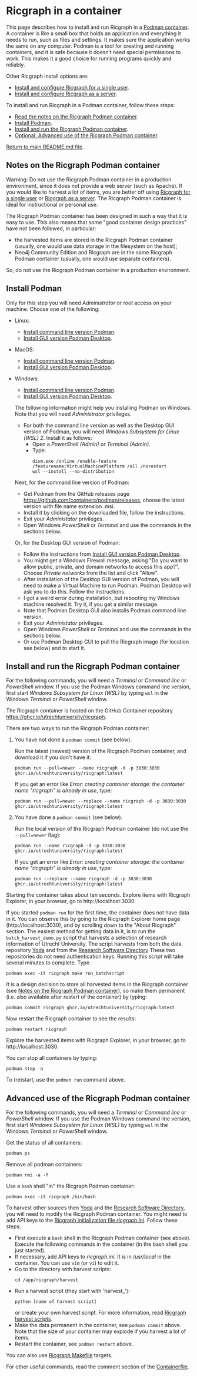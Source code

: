 # Ricgraph in a container
This page describes how to install and run Ricgraph in a 
[Podman container](https://podman.io).
A container is like a small box that holds an application and everything 
it needs to run, such as files and settings. It
makes sure the application works the same on any computer. 
Podman is a tool for creating and running containers, and it
is safe because it doesn’t need special permissions to work. 
This makes it a good choice for running programs quickly and reliably.

Other Ricgraph install options are:
* [Install and configure
  Ricgraph for a single user](ricgraph_install_configure.md).
* [Install and configure
  Ricgraph as a server](ricgraph_as_server.md).
 
To install and run Ricgraph in a Podman container, 
follow these steps:
* [Read the notes on the Ricgraph Podman container](#notes-on-the-ricgraph-podman-container).
* [Install Podman](#install-podman).
* [Install and run the Ricgraph Podman container](#install-and-run-the-ricgraph-podman-container).
* [Optional: Advanced use of the Ricgraph Podman container](#advanced-use-of-the-ricgraph-podman-container).

[Return to main README.md file](../README.md).


## Notes on the Ricgraph Podman container
Warning: Do not use the Ricgraph Podman container in a production environment,
since it does not provide a web server (such as Apache).
If you would like to harvest a lot of items, you are better off using 
[Ricgraph for a single user](ricgraph_install_configure.md) or
[Ricgraph as a server](ricgraph_as_server.md).
The Ricgraph Podman container is ideal for instructional or personal use.

The Ricgraph Podman container has been designed in such a way that it is easy to use.
This also means that some "good container design practices" have not been followed,
in particular:
* the harvested items are stored in the Ricgraph Podman container (usually, one would use
  data storage in the filesystem on the host);
* Neo4j Community Edition and Ricgraph are in the same Ricgraph Podman container
  (usually, one would use separate containers).

So, do not use the Ricgraph Podman container in a production environment.


## Install Podman
Only for this step you will need *Administrator* or *root* access on
your machine.
Choose one of the following:
* Linux:
  * [Install command line version 
    Podman](https://podman.io/docs/installation#installing-on-linux).
  * [Install GUI version Podman 
    Desktop](https://podman-desktop.io/docs/installation/linux-install).
* MacOS:
  * [Install command line version
    Podman](https://podman.io/docs/installation#macos).
  * [Install GUI version Podman
    Desktop](https://podman-desktop.io/docs/installation/macos-install).
* Windows:
  * [Install command line version
    Podman](https://podman-desktop.io/docs/installation/windows-install#installing-podman).
  * [Install GUI version Podman
    Desktop](https://podman-desktop.io/docs/installation/windows-install#installing-podman-desktop).
  
  The following information might help you installing Podman on Windows. Note that
  you will need *Administrator* privileges.
  * For both the command line version as well as the Desktop GUI version of Podman, you will need
    *Windows Subsystem for Linux (WSL) 2*. Install it as follows:
    * Open a *PowerShell (Admin)* or *Terminal (Admin)*. 
    * Type:
      ```
      dism.exe /online /enable-feature /featurename:VirtualMachinePlatform /all /norestart
      wsl --install --no-distribution
      ```

  Next, for the command line version of Podman:
  * Get Podman from the GitHub releases page https://github.com/containers/podman/releases, choose the latest
    version with file name extension .msi.
  * Install it by clicking on the downloaded file, follow the instructions.
  * Exit your *Administator* privileges.
  * Open Windows *PowerShell* or *Terminal* and use the commands in the sections below.

  Or, for the Desktop GUI version of Podman:
  * Follow the instructions from [Install GUI version Podman
    Desktop](https://podman-desktop.io/docs/installation/windows-install#installing-podman-desktop).
  * You might get a Windows Firewall message, asking "Do you want to allow public, private, and
    domain networks to access this app?". Choose *Private networks* from the list and click "Allow".
  * After installation of the Desktop GUI version of Podman,
    you will need to make a Virtual Machine to run Podman. Podman Desktop
    will ask you to do this. Follow the instructions.
  * I got a weird error during installation, but rebooting my Windows machine resolved it.
    Try it, if you get a similar message.
  * Note that Podman Desktop GUI also installs Podman command line version.
  * Exit your *Administator* privileges.
  * Open Windows *PowerShell* or *Terminal* and use the commands in the sections below.
  * Or use Podman Desktop GUI to pull the Ricgraph image (for location see below) and
    to start it.


## Install and run the Ricgraph Podman container
For the following commands, you will need a *Terminal* or *Command line* or
*PowerShell* window. If you use the Podman Windows command line version, 
first start *Windows Subsystem for Linux (WSL)* by typing `wsl` in the Windows
*Terminal* or *PowerShell* window.

The Ricgraph container is hosted on the 
GitHub Container repository https://ghcr.io/utrechtuniversity/ricgraph.

There are two ways to run the Ricgraph Podman container:
1. You have not done a `podman commit` (see below).

   Run the latest (newest) version of the Ricgraph Podman container, and download it if you don't have it:
   ```
   podman run --pull=newer --name ricgraph -d -p 3030:3030 ghcr.io/utrechtuniversity/ricgraph:latest
   ```
   If you get an error like 
   *Error: creating container storage: the container name "ricgraph" is already in use*, type:
   ```
   podman run --pull=newer --replace --name ricgraph -d -p 3030:3030 ghcr.io/utrechtuniversity/ricgraph:latest
   ```

2. You have done a `podman commit` (see below).

   Run the local version of the Ricgraph Podman container
   (do not use the `--pull=newer` flag):
   ```
   podman run --name ricgraph -d -p 3030:3030 ghcr.io/utrechtuniversity/ricgraph:latest
   ```
   If you get an error like
   *Error: creating container storage: the container name "ricgraph" is already in use*, type:
   ```
   podman run --replace --name ricgraph -d -p 3030:3030 ghcr.io/utrechtuniversity/ricgraph:latest
   ```

 Starting the container takes about ten seconds.
 Explore items with Ricgraph Explorer,
 in your browser, go to http://localhost:3030.

If you started `podman run` for the first time, 
the container does not have data in it. You can observe this by going to the 
Ricgraph Explorer home page (http://localhost:3030),
and by scrolling down to the "About Ricgraph" section.
The easiest method for getting data in it, is to run the `batch_harvest_demo.py` script
that harvests a selection of research information of Utrecht University. 
The script harvests from both
the data repository [Yoda](https://www.uu.nl/en/research/yoda)
and from the 
[Research Software Directory](https://research-software-directory.org)
These two repositories do not need authentication keys.
Running this script will take several minutes to complete.
Type
```
podman exec -it ricgraph make run_batchscript
```

It is a design decision to store all harvested items in the Ricgraph container
(see [Notes on the Ricgraph Podman 
container](#notes-on-the-ricgraph-podman-container)),
so make them permanent (i.e. also available after restart of the container)
by typing:
```
podman commit ricgraph ghcr.io/utrechtuniversity/ricgraph:latest
```

Now restart the Ricgraph container to see the results:
```
podman restart ricgraph
```
Explore the harvested items with Ricgraph Explorer,
in your browser, go to http://localhost:3030.

You can stop all containers by typing:
```
podman stop -a
```
To (re)start, use the `podman run` command above.

## Advanced use of the Ricgraph Podman container
For the following commands, you will need a *Terminal* or *Command line* or
*PowerShell* window. If you use the Podman Windows command line version, 
first start *Windows Subsystem for Linux (WSL)* by typing `wsl` in the Windows
*Terminal* or *PowerShell* window.

Get the status of all containers:
```
podman ps
```

Remove all podman containers:
```
podman rmi -a -f
```

Use a `bash` shell "in" the Ricgraph Podman container:
```
podman exec -it ricgraph /bin/bash
```

To harvest other sources then 
[Yoda](https://www.uu.nl/en/research/yoda)
and the 
[Research Software Directory](https://research-software-directory.org),
you will need to modify the Ricgraph Podman container. You might need to add API keys
to the [Ricgraph initialization file 
*ricgraph.ini*](ricgraph_install_configure.md#ricgraph-initialization-file).
Follow these steps:
* First execute a `bash` shell in the Ricgraph Podman container (see above). Execute the
  following commands in the container (in the bash shell you just started).
* If necessary, add API keys to *ricgraph.ini*. It is in */usr/local* in the container.
  You can use `vim` (or `vi`) to edit it.
* Go to the directory with harvest scripts:
  ```
  cd /app/ricgraph/harvest
  ```
* Run a harvest script (they start with 'harvest_'):
  ```
  python [name of harvest script]
  ```
  or create your own harvest script.
  For more information, read [Ricgraph harvest scripts](ricgraph_harvest_scripts.md).
* Make the data permanent in the container, see `podman commit` above.  
  Note that the size of your container may explode if you harvest a lot of items.
* Restart the container, see `podman restart` above.

You can also use [Ricgraph Makefile](ricgraph_install_configure.md#ricgraph-makefile) targets.

For other useful commands, read the comment section of the [Containerfile](../Containerfile).
